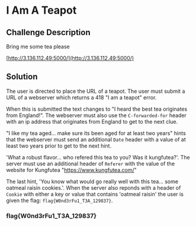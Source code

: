 # I Am A Teapot 

## Challenge Description

Bring me some tea please

[http://3.136.112.49:5000/](http://3.136.112.49:5000/)

## Solution

The user is directed to place the URL of a teapot. The user must submit a URL of a webserver which returns a 418 "I am a teapot" error. 

When this is submitted the text changes to "I heard the best tea originates from England!". The webserver must also use the `C-forwarded-for` header with an ip address that originates from England to get to the next clue.

"I like my tea aged... make sure its been aged for at least two years" hints that the webserver must send an additional `Date` header with a value of at least two years prior to get to the next hint.

'What a robust flavor... who refered this tea to you? Was it kungfutea?'. The server must use an additional header of `Referer` with the value of the website for Kungfutea "https://www.kungfutea.com/"

The last hint, 'You know what would go really well with this tea... some oatmeal raisin cookies.'. When the server also reponds with a header of `Cookie` with either a key or value that contains 'oatmeal raisin' the user is given the flag: `flag{W0nd3rFu1_T3A_129837}`.

### flag{W0nd3rFu1_T3A_129837}

